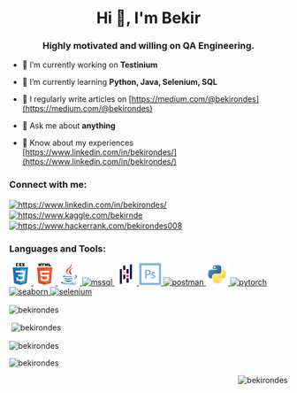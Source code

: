 <h1 align="center">Hi 👋, I'm Bekir</h1>
<h3 align="center">Highly motivated and willing on QA Engineering.</h3>


- 🔭 I’m currently working on **Testinium**

- 🌱 I’m currently learning **Python, Java, Selenium, SQL**

- 📝 I regularly write articles on [https://medium.com/@bekirondes](https://medium.com/@bekirondes)

- 💬 Ask me about **anything**

- 📄 Know about my experiences [https://www.linkedin.com/in/bekirondes/](https://www.linkedin.com/in/bekirondes/)

<h3 align="left">Connect with me:</h3>
<p align="left">
<a href="https://www.linkedin.com/in/bekirondes/" target="blank"><img align="center" src="https://raw.githubusercontent.com/rahuldkjain/github-profile-readme-generator/master/src/images/icons/Social/linked-in-alt.svg" alt="https://www.linkedin.com/in/bekirondes/" height="30" width="40" /></a>
<a href="https://www.kaggle.com/bekirnde" target="blank"><img align="center" src="https://raw.githubusercontent.com/rahuldkjain/github-profile-readme-generator/master/src/images/icons/Social/kaggle.svg" alt="https://www.kaggle.com/bekirnde" height="30" width="40" /></a>
<a href="https://www.hackerrank.com/bekirondes008" target="blank"><img align="center" src="https://raw.githubusercontent.com/rahuldkjain/github-profile-readme-generator/master/src/images/icons/Social/hackerrank.svg" alt="https://www.hackerrank.com/bekirondes008" height="30" width="40" /></a>
</p>

<h3 align="left">Languages and Tools:</h3>
<p align="left"> <a href="https://www.w3schools.com/css/" target="_blank" rel="noreferrer"> <img src="https://raw.githubusercontent.com/devicons/devicon/master/icons/css3/css3-original-wordmark.svg" alt="css3" width="40" height="40"/> </a> <a href="https://www.w3.org/html/" target="_blank" rel="noreferrer"> <img src="https://raw.githubusercontent.com/devicons/devicon/master/icons/html5/html5-original-wordmark.svg" alt="html5" width="40" height="40"/> </a> <a href="https://www.java.com" target="_blank" rel="noreferrer"> <img src="https://raw.githubusercontent.com/devicons/devicon/master/icons/java/java-original.svg" alt="java" width="40" height="40"/> </a> <a href="https://www.microsoft.com/en-us/sql-server" target="_blank" rel="noreferrer"> <img src="https://www.svgrepo.com/show/303229/microsoft-sql-server-logo.svg" alt="mssql" width="40" height="40"/> </a> <a href="https://pandas.pydata.org/" target="_blank" rel="noreferrer"> <img src="https://raw.githubusercontent.com/devicons/devicon/2ae2a900d2f041da66e950e4d48052658d850630/icons/pandas/pandas-original.svg" alt="pandas" width="40" height="40"/> </a> <a href="https://www.photoshop.com/en" target="_blank" rel="noreferrer"> <img src="https://raw.githubusercontent.com/devicons/devicon/master/icons/photoshop/photoshop-line.svg" alt="photoshop" width="40" height="40"/> </a> <a href="https://postman.com" target="_blank" rel="noreferrer"> <img src="https://www.vectorlogo.zone/logos/getpostman/getpostman-icon.svg" alt="postman" width="40" height="40"/> </a> <a href="https://www.python.org" target="_blank" rel="noreferrer"> <img src="https://raw.githubusercontent.com/devicons/devicon/master/icons/python/python-original.svg" alt="python" width="40" height="40"/> </a> <a href="https://pytorch.org/" target="_blank" rel="noreferrer"> <img src="https://www.vectorlogo.zone/logos/pytorch/pytorch-icon.svg" alt="pytorch" width="40" height="40"/> </a> <a href="https://seaborn.pydata.org/" target="_blank" rel="noreferrer"> <img src="https://seaborn.pydata.org/_images/logo-mark-lightbg.svg" alt="seaborn" width="40" height="40"/> </a> <a href="https://www.selenium.dev" target="_blank" rel="noreferrer"> <img src="https://raw.githubusercontent.com/detain/svg-logos/780f25886640cef088af994181646db2f6b1a3f8/svg/selenium-logo.svg" alt="selenium" width="40" height="40"/> </a> </p>

  
<p><img align="center" src="https://github-readme-streak-stats.herokuapp.com/?user=bekirondes&" alt="bekirondes" /></p>

<p>&nbsp;<img align="center" src="https://github-readme-stats.vercel.app/api?username=bekirondes&show_icons=true&locale=en" alt="bekirondes" /></p>

<p><img align="center" src="https://github-readme-stats.vercel.app/api/top-langs?username=bekirondes&show_icons=true&locale=en&layout=compact" alt="bekirondes" /></p>

<p align="left"><img src="https://github-profile-trophy.vercel.app/?username=bekirondes" alt="bekirondes" /></p>


<p align="right"> <img src="https://komarev.com/ghpvc/?username=bekirondes&label=Profile%20views&color=0e75b6&style=flat" alt="bekirondes" /> </p>


